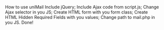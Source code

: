 How to use uniMail
Include jQuery;
Include Ajax code from script.js;
Change Ajax selector in you JS;
Create HTML form with you form class;
Create HTML Hidden Required Fields with you values;
Change path to mail.php in you JS.
Done!
